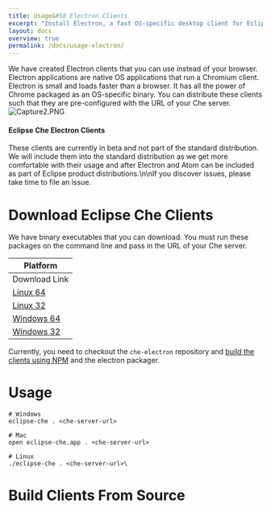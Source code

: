 ```yaml
---
title: Usage&#58 Electron Clients
excerpt: "Install Electron, a fast OS-specific desktop client for Eclipse Che"
layout: docs
overview: true
permalink: /docs/usage-electron/
---
```

We have created Electron clients that you can use instead of your browser. Electron applications are native OS applications that run a Chromium client. Electron is small and loads faster than a browser. It has all the power of Chrome packaged as an OS-specific binary. You can distribute these clients such that they are pre-configured with the URL of your Che server. 
![Capture2.PNG](/images/Capture2.PNG)

#### Eclipse Che Electron Clients
These clients are currently in beta and not part of the standard distribution. We will include them into the standard distribution as we get more comfortable with their usage and after Electron and Atom can be included as part of Eclipse product distributions.\n\nIf you discover issues, please take time to file an issue.  


# Download Eclipse Che Clients  
We have binary executables that you can download. You must run these packages on the command line and pass in the URL of your Che server.

| Platform   
| --- 
| Download Link   
| [Linux 64](https://github.com/TylerJewell/che-electron/releases/download/4.0.0-beta/eclipse-che-electron-linux64.zip)   
| [Linux 32](https://github.com/TylerJewell/che-electron/releases/download/4.0.0-beta/eclipse-che-electron-linux32.zip)   
| [Windows 64](https://github.com/TylerJewell/che-electron/releases/download/4.0.0-beta/eclipse-che-electron-win64.zip)   
| [Windows 32](https://github.com/TylerJewell/che-electron/releases/download/4.0.0-beta/eclipse-che-electron-win32.zip)   

Currently, you need to checkout the `che-electron` repository and [build the clients using NPM](https://github.com/TylerJewell/che-electron) and the electron packager.
# Usage  

```shell  
# Windows
eclipse-che . <che-server-url>

# Mac
open eclipse-che.app . <che-server-url>

# Linux
./eclipse-che . <che-server-url>\
```

# Build Clients From Source  
